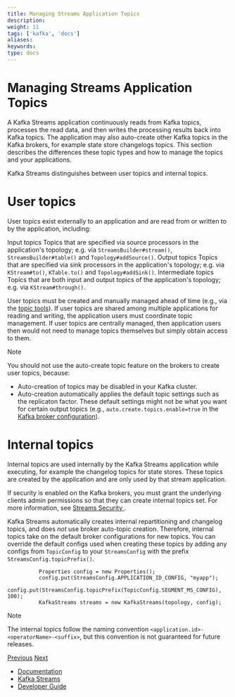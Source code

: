 ```yaml
---
title: Managing Streams Application Topics
description: 
weight: 11
tags: ['kafka', 'docs']
aliases: 
keywords: 
type: docs
---
```


# Managing Streams Application Topics

A Kafka Streams application continuously reads from Kafka topics, processes the read data, and then writes the processing results back into Kafka topics. The application may also auto-create other Kafka topics in the Kafka brokers, for example state store changelogs topics. This section describes the differences these topic types and how to manage the topics and your applications.

Kafka Streams distinguishes between user topics and internal topics.

# User topics

User topics exist externally to an application and are read from or written to by the application, including:

Input topics
    Topics that are specified via source processors in the application's topology; e.g. via `StreamsBuilder#stream()`, `StreamsBuilder#table()` and `Topology#addSource()`.
Output topics
    Topics that are specified via sink processors in the application's topology; e.g. via `KStream#to()`, `KTable.to()` and `Topology#addSink()`.
Intermediate topics
    Topics that are both input and output topics of the application's topology; e.g. via `KStream#through()`.

User topics must be created and manually managed ahead of time (e.g., via the [topic tools](../../kafka/post-deployment.html#kafka-operations-admin)). If user topics are shared among multiple applications for reading and writing, the application users must coordinate topic management. If user topics are centrally managed, then application users then would not need to manage topics themselves but simply obtain access to them.

Note

You should not use the auto-create topic feature on the brokers to create user topics, because:

  * Auto-creation of topics may be disabled in your Kafka cluster.
  * Auto-creation automatically applies the default topic settings such as the replicaton factor. These default settings might not be what you want for certain output topics (e.g., `auto.create.topics.enable=true` in the [Kafka broker configuration](http://kafka.apache.org/0100/documentation.html#brokerconfigs)).



# Internal topics

Internal topics are used internally by the Kafka Streams application while executing, for example the changelog topics for state stores. These topics are created by the application and are only used by that stream application. 

If security is enabled on the Kafka brokers, you must grant the underlying clients admin permissions so that they can create internal topics set. For more information, see [ Streams Security ](security.html#streams-developer-guide-security). 

Kafka Streams automatically creates internal repartitioning and changelog topics, and does _not_ use broker auto-topic creation. Therefore, internal topics take on the default broker configurations for new topics. You can override the default configs used when creating these topics by adding any configs from `TopicConfig` to your `StreamsConfig` with the prefix `StreamsConfig.topicPrefix()`. 
    
    
              Properties config = new Properties();
              config.put(StreamsConfig.APPLICATION_ID_CONFIG, "myapp");
              config.put(StreamsConfig.topicPrefix(TopicConfig.SEGMENT_MS_CONFIG), 100);
              KafkaStreams streams = new KafkaStreams(topology, config);
            

Note

The internal topics follow the naming convention `<application.id>-<operatorName>-<suffix>`, but this convention is not guaranteed for future releases.

[Previous](/11/streams/developer-guide/running-app) [Next](/11/streams/developer-guide/security)

  * [Documentation](/documentation)
  * [Kafka Streams](/streams)
  * [Developer Guide](/streams/developer-guide/)



